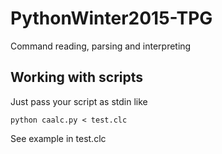 # PythonWinter2015-TPG
Command reading, parsing and interpreting

## Working with scripts
Just pass your script as stdin like
<pre><code>python caalc.py < test.clc</code></pre>
See example in test.clc
